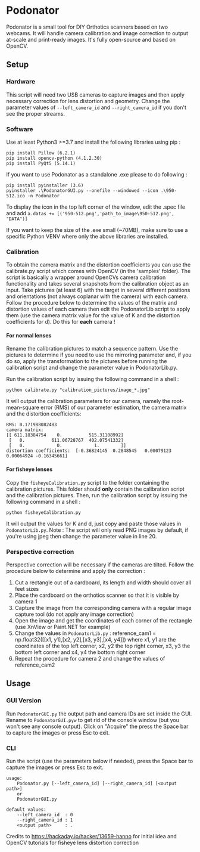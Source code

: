 # Podonator

Podonator is a small tool for DIY Orthotics scanners based on two webcams. It will handle camera calibration and image correction to output at-scale and print-ready images. It's fully open-source and based on OpenCV.

## Setup

### Hardware
This script will need two USB cameras to capture images and then apply necessary correction for lens distortion and geometry. Change the parameter values of ```--left_camera_id``` and ```--right_camera_id``` if you don't see the proper streams.

### Software
Use at least Python3 >=3.7 and install the following libraries using pip : 
```
pip install Pillow (6.2.1)
pip install opencv-python (4.1.2.30)
pip install PyQt5 (5.14.1)
```

If you want to use Podonator as a standalone .exe please to do following :
```
pip install pyinstaller (3.6)
pyinstaller .\PodonatorGUI.py --onefile --windowed --icon .\950-512.ico -n Podonator
```
To display the icon in the top left corner of the window, edit the .spec file and add 
```a.datas += [('950-512.png','path_to_image\950-512.png', "DATA")]```

If you want to keep the size of the .exe small (~70MB), make sure to use a specific Python VENV where only the above libraries are installed.


### Calibration
To obtain the camera matrix and the distortion coefficients you can use the calibrate.py script which comes with OpenCV (in the 'samples' folder). The script is basically a wrapper around OpenCVs camera calibration functionality and takes several snapshots from the calibration object as an input. Take pictures (at least 6) with the target in several different positions and orientations (not always coplanar with the camera) with each camera. Follow the procedure below to determine the values of the matrix and distortion values of each camera then edit the PodonatorLib script to apply them (use the camera matrix value for the value of K and the distortion coefficients for d). Do this for __each__ camera !

#### For normal lenses
Rename the calibration pictures to match a sequence pattern. Use the pictures to determine if you need to use the mirroring parameter and, if you do so, apply the transformation to the pictures before running the calibration script and change the parameter value in PodonatorLib.py.

Run the calibration script by issuing the following command in a shell :
```
python calibrate.py "calibration_pictures/image_*.jpg"
```

It will output the calibration parameters for our camera, namely the root-mean-square error (RMS) of our parameter estimation, the camera matrix and the distortion coefficients:
```
RMS: 0.171988082483
camera matrix:
[[ 611.18384754    0.          515.31108992]
 [   0.          611.06728767  402.07541332]
 [   0.            0.            1.        ]]
distortion coefficients:  [-0.36824145  0.2848545   0.00079123  0.00064924 -0.16345661]
```

#### For fisheye lenses
Copy the ```fisheyeCalibration.py``` script to the folder containing the calibration pictures. This folder should __only__ contain the calibration script and the calibration pictures. Then, run the calibration script by issuing the following command in a shell :
```
python fisheyeCalibration.py
```
It will output the values for K and d, just copy and paste those values in ```PodonatorLib.py```. Note : The script will only read PNG images by default, if you're using jpeg then change the parameter value in line 20.

### Perspective correction
Perspective correction will be necessary if the cameras are tilted. Follow the procedure below to determine and apply the correction :
1. Cut a rectangle out of a cardboard, its length and width should cover all feet sizes
2. Place the cardboard on the orthotics scanner so that it is visible by camera 1
3. Capture the image from the corresponding camera with a regular image capture tool (do not apply any image correction)
4. Open the image and get the coordinates of each corner of the rectangle (use XnView or Paint.NET for example)
5. Change the values in ```PodonatorLib.py``` : reference_cam1 = np.float32([[x1, y1],[x2, y2],[x3, y3],[x4, y4]]) where x1, y1 are the coordinates of the top left corner, x2, y2 the top right corner, x3, y3 the bottom left corner and x4, y4 the bottom right corner
6. Repeat the procedure for camera 2 and change the values of reference_cam2

## Usage

### GUI Version

Run ```PodonatorGUI.py``` the output path and camera IDs are set inside the GUI. Rename to ```PodonatorGUI.pyw``` to get rid of the console window (but you won't see any console output). Click on "Acquire" the press the Space bar to capture the images or press Esc to exit.

### CLI
Run the script (use the parameters below if needed), press the Space bar to capture the images or press Esc to exit.
```
usage:
    Podonator.py [--left_camera_id] [--right_camera_id] [<output path>]
    or
    PodonatorGUI.py

default values:
    --left_camera_id  : 0
    --right_camera_id : 1
    <output path>     : .
```

Credits to https://hackaday.io/hacker/13659-hanno for initial idea and OpenCV tutorials for fisheye lens distortion correction
